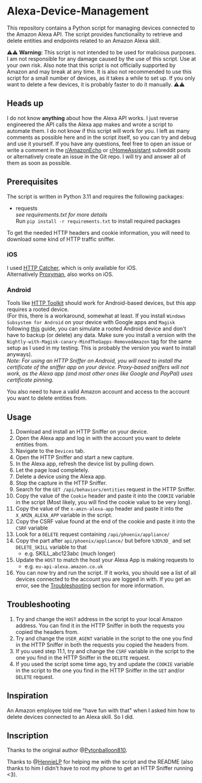 # Alexa-Device-Management

This repository contains a Python script for managing devices connected to the Amazon Alexa API. The script provides functionality to retrieve and delete entities and endpoints related to an Amazon Alexa skill.

⚠️⚠️ **Warning:** This script is not intended to be used for malicious purposes. I am not responsible for any damage caused by the use of this script. Use at your own risk. Also note that this script is not officially supported by Amazon and may break at any time. It is also not recommended to use this script for a small number of devices, as it takes a while to set up. If you only want to delete a few devices, it is probably faster to do it manually. ⚠️⚠️

## Heads up

I do not know **anything** about how the Alexa API works. I just reverse engineered the API calls the Alexa app makes and wrote a script to automate them. I do not know if this script will work for you. I left as many comments as possible here and in the script itself, so you can try and debug and use it yourself. If you have any questions, feel free to open an issue or write a comment in the [r/AmazonEcho](https://www.reddit.com/r/amazonecho/comments/18phvps/manage_amazon_alexa_devices_with_python/?utm_source=share&utm_medium=web2x&context=3) or [r/HomeAssistant](https://www.reddit.com/r/homeassistant/comments/18phwta/manage_amazon_alexa_devices_with_python/?utm_source=share&utm_medium=web2x&context=3) subreddit posts or alternatively create an issue in the Git repo. I will try and answer all of them as soon as possible.

## Prerequisites

The script is written in Python 3.11 and requires the following packages:
- requests  
_see requirements.txt for more details_   
Run `pip install -r requirements.txt` to install required packages

To get the needed HTTP headers and cookie information, you will need to download some kind of HTTP traffic sniffer.  

### iOS
I used [HTTP Catcher](https://apps.apple.com/de/app/http-catcher/id1445874902), which is only available for iOS.  
Alternatively [Proxyman](https://apps.apple.com/us/app/proxyman-network-debug-tool/id1551292695), also works on iOS.

### Android
Tools like [HTTP Toolkit](https://httptoolkit.tech/) should work for Android-based devices, but this app requires a rooted device.  
(For this, there is a workaround, somewhat at least. If you install `Windows Subsystem for Android` on your device with Google apps and `Magisk` following [this](https://ahaan.co.uk/article/top_stories/google-play-store-windows-11-install) guide, you can simulate a rooted Android device and don't have to backup (or delete) any data. Make sure you install a version with the `Nightly-with-Magisk-canary-MindTheGapps-RemovedAmazon` tag for the same setup as I used in my testing. This is probably the version you want to install anyways).  
_Note: For using an HTTP Sniffer on Android, you will need to install the certificate of the sniffer app on your device. Proxy-based sniffers will not work, as the Alexa app (and most other ones like Google and PayPal) uses certificate pinning._

You also need to have a valid Amazon account and access to the account you want to delete entities from.

## Usage

1. Download and install an HTTP Sniffer on your device.
2. Open the Alexa app and log in with the account you want to delete entities from.
3. Navigate to the `Devices` tab.
4. Open the HTTP Sniffer and start a new capture.
5. In the Alexa app, refresh the device list by pulling down.
6. Let the page load completely.
7. Delete a device using the Alexa app.
8. Stop the capture in the HTTP Sniffer.
9. Search for the `GET /api/behaviors/entities` request in the HTTP Sniffer.
10. Copy the value of the `Cookie` header and paste it into the `COOKIE` variable in the script (Most likely, you will find the cookie value to be very long).
11. Copy the value of the `x-amzn-alexa-app` header and paste it into the `X_AMZN_ALEXA_APP` variable in the script.
12. Copy the CSRF value found at the end of the cookie and paste it into the `CSRF` variable
13. Look for a `DELETE` request containing `/api/phoenix/appliance/`
14. Copy the part after `api/phoenix/appliance/` but before `%3D%3D_` and set `DELETE_SKILL` variable to that
    - e.g. SKILL_abc123abc (much longer) 
16. Update the `HOST` to match the host your Alexa App is making requests to
    - e.g. `eu-api-alexa.amazon.co.uk` 
18. You can now try and run the script. If it works, you should see a list of all devices connected to the account you are logged in with. If you get an error, see the [Troubleshooting](#troubleshooting) section for more information.

## Troubleshooting

1. Try and change the `HOST` address in the script to your local Amazon address. You can find it in the HTTP Sniffer in both the requests you copied the headers from.
2. Try and change the `USER_AGENT` variable in the script to the one you find in the HTTP Sniffer in both the requests you copied the headers from.
3. If you used step 11.1, try and change the `CSRF` variable in the script to the one you find in the HTTP Sniffer in the `DELETE` request.
4. If you used the script some time ago, try and update the `COOKIE` variable in the script to the one you find in the HTTP Sniffer in the `GET` and/or `DELETE` request.

## Inspiration

An Amazon employee told me "have fun with that" when I asked him how to delete devices connected to an Alexa skill. So I did.

## Inscription

Thanks to the original author @[Pytonballoon810](https://github.com/Pytonballoon810).

Thanks to @[HennieLP](https://github.com/hennielp) for helping me with the script and the README (also thanks to him I didn't have to root my phone to get an HTTP Sniffer running <3).
